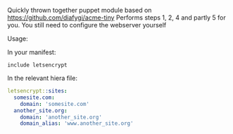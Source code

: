 Quickly thrown together puppet module based on https://github.com/diafygi/acme-tiny
Performs steps 1, 2, 4 and partly 5 for you. You still need to configure the webserver yourself

Usage:

In your manifest:
```puppet
include letsencrypt
```

In the relevant hiera file:
```yaml
letsencrypt::sites:
  somesite.com:
    domain: 'somesite.com'
  another_site.org:
    domain: 'another_site.org'
    domain_alias: 'www.another_site.org'
```
